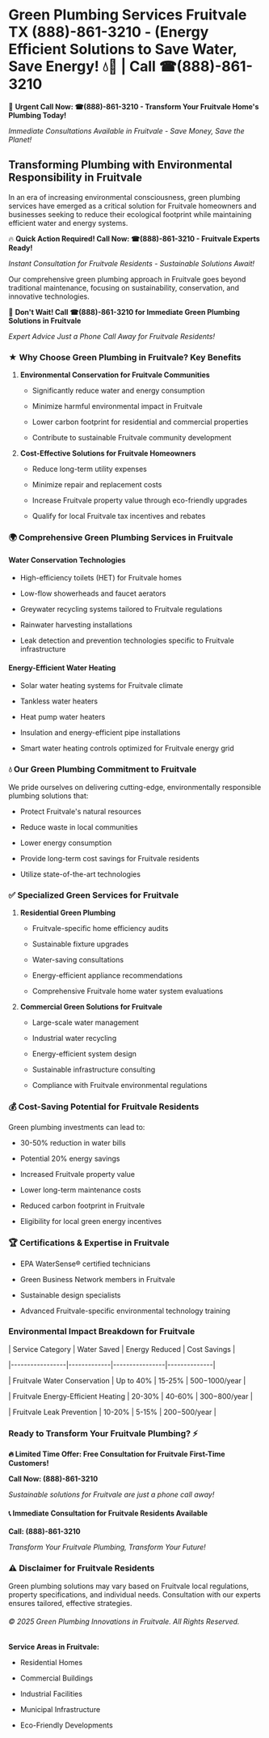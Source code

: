 # Green Plumbing Services Fruitvale TX (888)-861-3210 - (Energy Efficient Solutions to Save Water, Save Energy! 💧🌿 | Call ☎(888)-861-3210

🚨 **Urgent Call Now: ☎(888)-861-3210 - Transform Your Fruitvale Home's Plumbing Today!**
*Immediate Consultations Available in Fruitvale - Save Money, Save the Planet!*

## Transforming Plumbing with Environmental Responsibility in Fruitvale

In an era of increasing environmental consciousness, green plumbing services have emerged as a critical solution for Fruitvale homeowners and businesses seeking to reduce their ecological footprint while maintaining efficient water and energy systems. 

🔥 **Quick Action Required! Call Now: ☎(888)-861-3210 - Fruitvale Experts Ready!**
*Instant Consultation for Fruitvale Residents - Sustainable Solutions Await!*

Our comprehensive green plumbing approach in Fruitvale goes beyond traditional maintenance, focusing on sustainability, conservation, and innovative technologies.

🚨 **Don't Wait! Call ☎(888)-861-3210 for Immediate Green Plumbing Solutions in Fruitvale**
*Expert Advice Just a Phone Call Away for Fruitvale Residents!*

### ★ Why Choose Green Plumbing in Fruitvale? Key Benefits

1. **Environmental Conservation for Fruitvale Communities** 
   - Significantly reduce water and energy consumption
   - Minimize harmful environmental impact in Fruitvale
   - Lower carbon footprint for residential and commercial properties
   - Contribute to sustainable Fruitvale community development

2. **Cost-Effective Solutions for Fruitvale Homeowners** 
   - Reduce long-term utility expenses
   - Minimize repair and replacement costs
   - Increase Fruitvale property value through eco-friendly upgrades
   - Qualify for local Fruitvale tax incentives and rebates

### 🌍 Comprehensive Green Plumbing Services in Fruitvale

#### Water Conservation Technologies
- High-efficiency toilets (HET) for Fruitvale homes
- Low-flow showerheads and faucet aerators
- Greywater recycling systems tailored to Fruitvale regulations
- Rainwater harvesting installations
- Leak detection and prevention technologies specific to Fruitvale infrastructure

#### Energy-Efficient Water Heating
- Solar water heating systems for Fruitvale climate
- Tankless water heaters
- Heat pump water heaters
- Insulation and energy-efficient pipe installations
- Smart water heating controls optimized for Fruitvale energy grid

### 💧 Our Green Plumbing Commitment to Fruitvale

We pride ourselves on delivering cutting-edge, environmentally responsible plumbing solutions that:
- Protect Fruitvale's natural resources
- Reduce waste in local communities
- Lower energy consumption
- Provide long-term cost savings for Fruitvale residents
- Utilize state-of-the-art technologies

### ✅ Specialized Green Services for Fruitvale

1. **Residential Green Plumbing**
   - Fruitvale-specific home efficiency audits
   - Sustainable fixture upgrades
   - Water-saving consultations
   - Energy-efficient appliance recommendations
   - Comprehensive Fruitvale home water system evaluations

2. **Commercial Green Solutions for Fruitvale**
   - Large-scale water management
   - Industrial water recycling
   - Energy-efficient system design
   - Sustainable infrastructure consulting
   - Compliance with Fruitvale environmental regulations

### 💰 Cost-Saving Potential for Fruitvale Residents

Green plumbing investments can lead to:
- 30-50% reduction in water bills
- Potential 20% energy savings
- Increased Fruitvale property value
- Lower long-term maintenance costs
- Reduced carbon footprint in Fruitvale
- Eligibility for local green energy incentives

### 🏆 Certifications & Expertise in Fruitvale

- EPA WaterSense® certified technicians
- Green Business Network members in Fruitvale
- Sustainable design specialists
- Advanced Fruitvale-specific environmental technology training

### Environmental Impact Breakdown for Fruitvale

| Service Category | Water Saved | Energy Reduced | Cost Savings |
|-----------------|-------------|----------------|--------------|
| Fruitvale Water Conservation | Up to 40% | 15-25% | $500-$1000/year |
| Fruitvale Energy-Efficient Heating | 20-30% | 40-60% | $300-$800/year |
| Fruitvale Leak Prevention | 10-20% | 5-15% | $200-$500/year |

### Ready to Transform Your Fruitvale Plumbing? ⚡

**🔥 Limited Time Offer: Free Consultation for Fruitvale First-Time Customers!**

**Call Now: (888)-861-3210**
*Sustainable solutions for Fruitvale are just a phone call away!*

#### 📞 Immediate Consultation for Fruitvale Residents Available

**Call: (888)-861-3210**
*Transform Your Fruitvale Plumbing, Transform Your Future!*

### ⚠️ Disclaimer for Fruitvale Residents

Green plumbing solutions may vary based on Fruitvale local regulations, property specifications, and individual needs. Consultation with our experts ensures tailored, effective strategies.

###### © 2025 Green Plumbing Innovations in Fruitvale. All Rights Reserved.

**Service Areas in Fruitvale:** 
- Residential Homes
- Commercial Buildings
- Industrial Facilities
- Municipal Infrastructure
- Eco-Friendly Developments